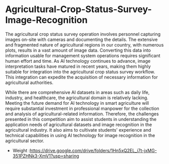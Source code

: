 # Agricultural-Crop-Status-Survey-Image-Recognition

The agricultural crop status survey operation involves personnel capturing images on-site with cameras and documenting the details. 
The extensive and fragmented nature of agricultural regions in our country, with numerous plots, results in a vast amount of image data. 
Converting this data into information usable for management system operations requires significant human effort and time. 
As AI technology continues to advance, image interpretation tasks have matured in recent years, making them highly suitable for integration into the agricultural crop status survey workflow. 
This integration can expedite the acquisition of necessary information for agricultural authorities.

While there are comprehensive AI datasets in areas such as daily life, industry, and healthcare, the agricultural domain is relatively lacking. 
Meeting the future demand for AI technology in smart agriculture will require substantial investment in professional manpower for the collection and analysis of agricultural-related information.
Therefore, the challenges presented in this competition aim to assist students in understanding the application needs of agricultural datasets and image recognition in the agricultural industry. 
It also aims to cultivate students' experience and technical capabilities in using AI technology for image recognition in the agricultural sector.

* Weight :https://drive.google.com/drive/folders/1Hn5xQ2EL_i7t-jxMG-351PZHNk3-XmV1?usp=sharing
